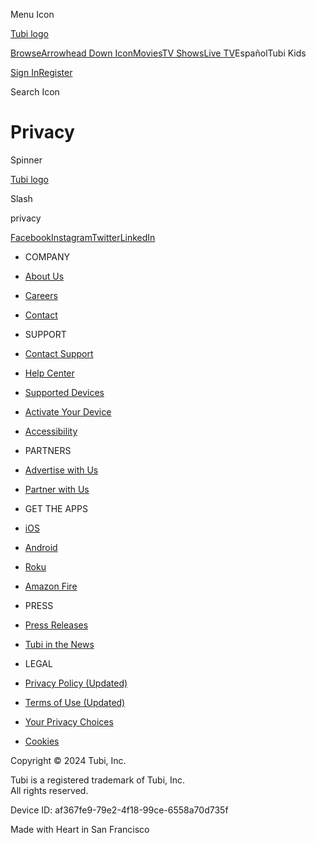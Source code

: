 Menu Icon

[Tubi logo](https://tubitv.com/home)

[BrowseArrowhead Down Icon](https://tubitv.com/categories)[Movies](https://tubitv.com/movies)[TV Shows](https://tubitv.com/tv-shows)[Live TV](https://tubitv.com/live)EspañolTubi Kids

[Sign In](https://tubitv.com/login?redirect=/static/privacy)[Register](https://tubitv.com/signup?redirect=/static/privacy)

Search Icon

Privacy
=======

Spinner

[Tubi logo](https://tubitv.com/home)

Slash

privacy

[Facebook](https://www.facebook.com/tubitv)[Instagram](https://www.instagram.com/tubi)[Twitter](https://twitter.com/tubi)[LinkedIn](https://www.linkedin.com/company/tubi-tv/)

* COMPANY
* [About Us](https://corporate.tubitv.com/)
* [Careers](https://corporate.tubitv.com/company/careers/)
* [Contact](https://corporate.tubitv.com/company/contact-us/)

* SUPPORT
* [Contact Support](https://tubitv.com/static/support)
* [Help Center](https://tubitv.com/help-center)
* [Supported Devices](https://tubitv.com/static/devices)
* [Activate Your Device](https://tubitv.com/activate)
* [Accessibility](https://tubitv.com/help-center/Accessibility/articles/15056366740763)

* PARTNERS
* [Advertise with Us](https://www.foxadsolutions.com/vertical/tubi/)
* [Partner with Us](mailto:partnerships@tubi.tv)

* GET THE APPS
* [iOS](https://itunes.apple.com/app/tubi-tv-watch-free-movies/id886445756?mt=8)
* [Android](https://play.google.com/store/apps/details?id=com.tubitv)
* [Roku](https://channelstore.roku.com/details/41468/tubi-tv)
* [Amazon Fire](https://www.amazon.com/Tubi-Inc-Free-Movies-TV/dp/B075NTHVJW)

* PRESS
* [Press Releases](https://corporate.tubitv.com/press-releases/)
* [Tubi in the News](https://corporate.tubitv.com/press-releases/tubi-in-the-news/)

* LEGAL
* [Privacy Policy (Updated)](https://tubitv.com/static/privacy)
* [Terms of Use (Updated)](https://tubitv.com/static/terms)
* [Your Privacy Choices](https://tubitv.com/privacy/your-privacy-choices)
* [Cookies](https://tubitv.com/static/cookies)

[](https://itunes.apple.com/app/tubi-tv-watch-free-movies/id886445756?mt=8)[](https://play.google.com/store/apps/details?id=com.tubitv)[](https://www.microsoft.com/store/apps/9N1SV6841F0B?cid=web-footer-badge)

Copyright © 2024 Tubi, Inc.

Tubi is a registered trademark of Tubi, Inc.  
All rights reserved.

Device ID: af367fe9-79e2-4f18-99ce-6558a70d735f

Made with Heart in San Francisco